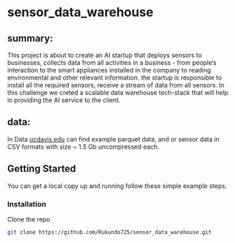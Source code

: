 # sensor_data_warehouse

## summary:

This project is about  to create an AI startup that deploys sensors to businesses, collects data from all activities in a business - from people’s interaction to the smart appliances installed in the company to reading environmental and other relevant information. the startup is responsible to install all the required sensors, receive a stream of data from all sensors.
In this challenge we creted a scalable data warehouse tech-stack that will help in providing the AI service to the client.

## data:

In Data [ucdavis.edu](https://anson.ucdavis.edu/~clarkf/you)  can find example parquet data, and or sensor data in CSV formats with size ~ 1.5 Gb uncompressed each. 

<!-- GETTING STARTED -->
## Getting Started

You can get a local copy up and running follow these simple example steps.

### Installation

 Clone the repo
   ```sh
   git clone https://github.com/Rukundo725/sensor_data_warehouse.git
   ```
   